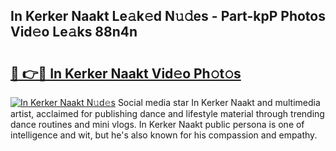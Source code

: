 ## In Kerker Naakt Le𝚊k𝚎d N𝚞𝚍es - Part-kpP Photos Vid𝚎o Le𝚊ks 88n4n

# <h2><a href="http://fb73mga.evod.top/?m=In+Kerker+Naakt">🔗 👉🔴 In Kerker Naakt Vid𝚎o Ph𝚘t𝚘s</a></h2>

[![In Kerker Naakt N𝚞d𝚎s](https://i.imgur.com/8V9OHl7.gif)](http://fb73mga.evod.top/?m=In+Kerker+Naakt)
Social media star In Kerker Naakt and multimedia artist, acclaimed for publishing dance and lifestyle material through trending dance routines and mini vlogs. In Kerker Naakt public persona is one of intelligence and wit, but he's also known for his compassion and empathy. 
